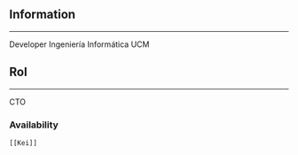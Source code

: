 
## Information
- - -
Developer 
Ingeniería Informática UCM

## Rol
- - -
CTO

### Availability
```query
[[Kei]]
```

